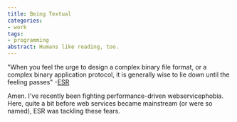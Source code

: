 ```yaml
---
title: Being Textual
categories:
- work
tags:
- programming
abstract: Humans like reading, too.
---
```


"When you feel the urge to design a complex binary file format, or a complex binary application protocol, it is generally wise to lie down until the feeling passes" -[ESR][1]

   [1]: http://www.catb.org/~esr/writings/taoup/html/ch05s01.html

Amen. I've recently been fighting performance-driven webservicephobia.  Here, quite a bit before web services became mainstream (or were so named), ESR was tackling these fears.
